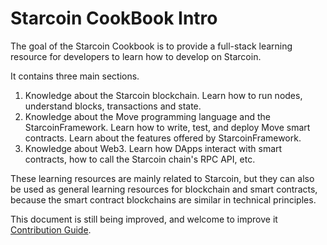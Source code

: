 # Starcoin CookBook Intro

The goal of the Starcoin Cookbook is to provide a full-stack learning resource for developers to learn how to develop on Starcoin.

It contains three main sections.

1. Knowledge about the Starcoin blockchain. Learn how to run nodes, understand blocks, transactions and state.
2. Knowledge about the Move programming language and the StarcoinFramework. Learn how to write, test, and deploy Move smart contracts. Learn about the features offered by StarcoinFramework.
3. Knowledge about Web3. Learn how DApps interact with smart contracts, how to call the Starcoin chain's RPC API, etc.

These learning resources are mainly related to Starcoin, but they can also be used as general learning resources for blockchain and smart contracts, because the smart contract blockchains are similar in technical principles.

This document is still being improved, and welcome to improve it [Contribution Guide](./miscellaneous/contributing).
